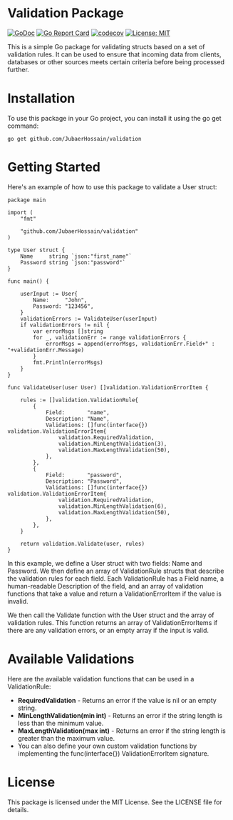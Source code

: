 # Validation Package

[![GoDoc](https://godoc.org/github.com/JubaerHossain/validation?status.svg)](https://godoc.org/github.com/JubaerHossain/validation)
[![Go Report Card](https://goreportcard.com/badge/github.com/JubaerHossain/validation)](https://goreportcard.com/report/github.com/JubaerHossain/validation)
[![codecov](https://codecov.io/gh/JubaerHossain/validation/branch/master/graph/badge.svg)](https://codecov.io/gh/JubaerHossain/validation)
[![License: MIT](https://img.shields.io/badge/License-MIT-yellow.svg)](https://opensource.org/licenses/MIT)


This is a simple Go package for validating structs based on a set of validation rules. It can be used to ensure that incoming data from clients, databases or other sources meets certain criteria before being processed further.

# Installation

To use this package in your Go project, you can install it using the go get command:

```golang
go get github.com/JubaerHossain/validation
```

# Getting Started

Here's an example of how to use this package to validate a User struct:

```golang
package main

import (
	"fmt"

	"github.com/JubaerHossain/validation"
)

type User struct {
	Name     string `json:"first_name"`
	Password string `json:"password"`
}

func main() {

	userInput := User{
		Name:     "John",
		Password: "123456",
	}
	validationErrors := ValidateUser(userInput)
	if validationErrors != nil {
		var errorMsgs []string
		for _, validationErr := range validationErrors {
			errorMsgs = append(errorMsgs, validationErr.Field+" : "+validationErr.Message)
		}
		fmt.Println(errorMsgs)
	}
}

func ValidateUser(user User) []validation.ValidationErrorItem {

	rules := []validation.ValidationRule{
		{
			Field:       "name",
			Description: "Name",
			Validations: []func(interface{}) validation.ValidationErrorItem{
				validation.RequiredValidation,
				validation.MinLengthValidation(3),
				validation.MaxLengthValidation(50),
			},
		},
		{
			Field:       "password",
			Description: "Password",
			Validations: []func(interface{}) validation.ValidationErrorItem{
				validation.RequiredValidation,
				validation.MinLengthValidation(6),
				validation.MaxLengthValidation(50),
			},
		},
	}

	return validation.Validate(user, rules)
}
```

In this example, we define a User struct with two fields: Name and Password. We then define an array of ValidationRule structs that describe the validation rules for each field. Each ValidationRule has a Field name, a human-readable Description of the field, and an array of validation functions that take a value and return a ValidationErrorItem if the value is invalid.

We then call the Validate function with the User struct and the array of validation rules. This function returns an array of ValidationErrorItems if there are any validation errors, or an empty array if the input is valid.

# Available Validations

Here are the available validation functions that can be used in a ValidationRule:

- **RequiredValidation** - Returns an error if the value is nil or an empty string.
- **MinLengthValidation(min int)** - Returns an error if the string length is less than the minimum value.
- **MaxLengthValidation(max int)** - Returns an error if the string length is greater than the maximum value.
- You can also define your own custom validation functions by implementing the func(interface{}) ValidationErrorItem signature.

# License

This package is licensed under the MIT License. See the LICENSE file for details.

